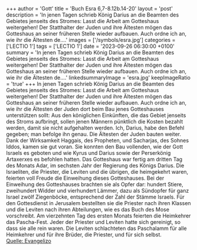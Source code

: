 +++
author = 'Gott'
title = 'Buch Esra 6,7-8.12b.14-20'
layout = 'post'
description = 'In jenen Tagen schrieb König Darius an die Beamten des Gebietes jenseits des Stromes: Lasst die Arbeit am Gotteshaus weitergehen! Der Statthalter der Juden und ihre Ältesten mögen das Gotteshaus an seiner früheren Stelle wieder aufbauen. Auch ordne ich an, wie ihr die Ältesten de....'
images = ['/symbols/esra.jpg']
categories = ['LECTIO 1']
tags = ['LECTIO 1']
date = '2023-09-26 06:30:00 +0100'
summary = 'In jenen Tagen schrieb König Darius an die Beamten des Gebietes jenseits des Stromes: Lasst die Arbeit am Gotteshaus weitergehen! Der Statthalter der Juden und ihre Ältesten mögen das Gotteshaus an seiner früheren Stelle wieder aufbauen. Auch ordne ich an, wie ihr die Ältesten de....'
linkedsummaryImage = 'esra.jpg'
keepImageRatio = 'true'
+++
In jenen Tagen schrieb König Darius an die Beamten des Gebietes jenseits des Stromes: Lasst die Arbeit am Gotteshaus weitergehen! Der Statthalter der Juden und ihre Ältesten mögen das Gotteshaus an seiner früheren Stelle wieder aufbauen.
Auch ordne ich an, wie ihr die Ältesten der Juden dort beim Bau jenes Gotteshauses unterstützen sollt: Aus den königlichen Einkünften, die das Gebiet jenseits des Stroms aufbringt, sollen jenen Männern pünktlich die Kosten bezahlt werden, damit sie nicht aufgehalten werden.<!--more-->
Ich, Darius, habe den Befehl gegeben; man befolge ihn genau.
Die Ältesten der Juden bauten weiter. Dank der Wirksamkeit Haggais, des Propheten, und Sacharjas, des Sohnes Iddos, kamen sie gut voran. Sie konnten den Bau vollenden, wie der Gott Israels es geboten und wie Kyrus und Darius sowie der Perserkönig Artaxerxes es befohlen hatten.
Das Gotteshaus war fertig am dritten Tag des Monats Adar, im sechsten Jahr der Regierung des Königs Darius.
Die Israeliten, die Priester, die Leviten und die übrigen, die heimgekehrt waren, feierten voll Freude die Einweihung dieses Gotteshauses.
Bei der Einweihung des Gotteshauses brachten sie als Opfer dar: hundert Stiere, zweihundert Widder und vierhundert Lämmer, dazu als Sündopfer für ganz Israel zwölf Ziegenböcke, entsprechend der Zahl der Stämme Israels.
Für den Gottesdienst in Jerusalem bestellten sie die Priester nach ihren Klassen und die Leviten nach ihren Abteilungen, wie es das Buch des Mose vorschreibt.
Am vierzehnten Tag des ersten Monats feierten die Heimkehrer das Pascha-Fest.
Jeder der Priester und Leviten hatte sich gereinigt, so dass sie alle rein waren. Die Leviten schlachteten das Paschalamm für alle Heimkehrer und für ihre Brüder, die Priester, und für sich selbst.<br> [Quelle: Evangelizo](https://evangeliumtagfuertag.org/DE/gospel)